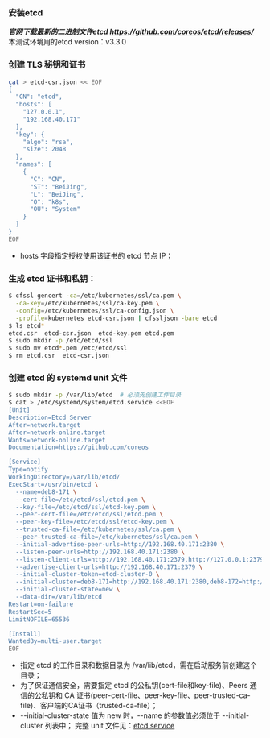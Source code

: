 ### 安装etcd
***官网下载最新的二进制文件etcd https://github.com/coreos/etcd/releases/***
本测试环境用的etcd version：v3.3.0

### 创建 TLS 秘钥和证书
```bash
cat > etcd-csr.json << EOF
{
  "CN": "etcd",
  "hosts": [
    "127.0.0.1",
    "192.168.40.171"
  ],
  "key": {
    "algo": "rsa",
    "size": 2048
  },
  "names": [
    {
      "C": "CN",
      "ST": "BeiJing",
      "L": "BeiJing",
      "O": "k8s",
      "OU": "System"
    }
  ]
}
EOF
```
+ hosts 字段指定授权使用该证书的 etcd 节点 IP；
### 生成 etcd 证书和私钥：
```bash
$ cfssl gencert -ca=/etc/kubernetes/ssl/ca.pem \
  -ca-key=/etc/kubernetes/ssl/ca-key.pem \
  -config=/etc/kubernetes/ssl/ca-config.json \
  -profile=kubernetes etcd-csr.json | cfssljson -bare etcd
$ ls etcd*
etcd.csr  etcd-csr.json  etcd-key.pem etcd.pem
$ sudo mkdir -p /etc/etcd/ssl
$ sudo mv etcd*.pem /etc/etcd/ssl
$ rm etcd.csr  etcd-csr.json
```
### 创建 etcd 的 systemd unit 文件
```bash
$ sudo mkdir -p /var/lib/etcd  # 必须先创建工作目录
$ cat > /etc/systemd/system/etcd.service <<EOF
[Unit]
Description=Etcd Server
After=network.target
After=network-online.target
Wants=network-online.target
Documentation=https://github.com/coreos

[Service]
Type=notify
WorkingDirectory=/var/lib/etcd/
ExecStart=/usr/bin/etcd \
  --name=deb8-171 \
  --cert-file=/etc/etcd/ssl/etcd.pem \
  --key-file=/etc/etcd/ssl/etcd-key.pem \
  --peer-cert-file=/etc/etcd/ssl/etcd.pem \
  --peer-key-file=/etc/etcd/ssl/etcd-key.pem \
  --trusted-ca-file=/etc/kubernetes/ssl/ca.pem \
  --peer-trusted-ca-file=/etc/kubernetes/ssl/ca.pem \
  --initial-advertise-peer-urls=http://192.168.40.171:2380 \
  --listen-peer-urls=http://192.168.40.171:2380 \
  --listen-client-urls=http://192.168.40.171:2379,http://127.0.0.1:2379 \
  --advertise-client-urls=http://192.168.40.171:2379 \
  --initial-cluster-token=etcd-cluster-0 \
  --initial-cluster=deb8-171=http://192.168.40.171:2380,deb8-172=http://192.168.40.172:2380,deb8-173=http://192.168.40.173:2380\
  --initial-cluster-state=new \
  --data-dir=/var/lib/etcd
Restart=on-failure
RestartSec=5
LimitNOFILE=65536

[Install]
WantedBy=multi-user.target
EOF
```
+ 指定 etcd 的工作目录和数据目录为 /var/lib/etcd，需在启动服务前创建这个目录；
+ 为了保证通信安全，需要指定 etcd 的公私钥(cert-file和key-file)、Peers 通信的公私钥和 CA 证书(peer-cert-file、peer-key-file、peer-trusted-ca-file)、客户端的CA证书（trusted-ca-file）；
+ --initial-cluster-state 值为 new 时，--name 的参数值必须位于 --initial-cluster 列表中；
完整 unit 文件见：[etcd.service]()

